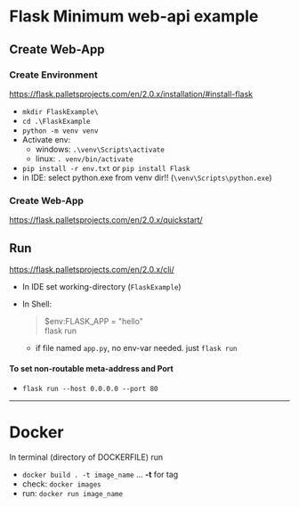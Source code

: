 # Flask Minimum web-api example

## Create Web-App

### Create Environment

https://flask.palletsprojects.com/en/2.0.x/installation/#install-flask

- `mkdir FlaskExample\`
- `cd .\FlaskExample`
- `python -m venv venv`
- Activate env:
  - windows: `.\venv\Scripts\activate`
  - linux: `. venv/bin/activate`
- `pip install -r env.txt` or `pip install Flask`
- in IDE: select python.exe from venv dir!! (`\venv\Scripts\python.exe`)

### Create Web-App

https://flask.palletsprojects.com/en/2.0.x/quickstart/

## Run

https://flask.palletsprojects.com/en/2.0.x/cli/

- In IDE set working-directory (`FlaskExample`)
- In Shell:

  > $env:FLASK_APP = "hello"  
  > flask run

  - if file named `app.py`, no env-var needed. just `flask run`

#### To set non-routable meta-address and Port
- `flask run --host 0.0.0.0 --port 80`


------------------------------------------------------------
# Docker
In terminal (directory of DOCKERFILE) run
- `docker build . -t image_name`  ... **-t** for tag
- check: `docker images`
- run: `docker run image_name`

